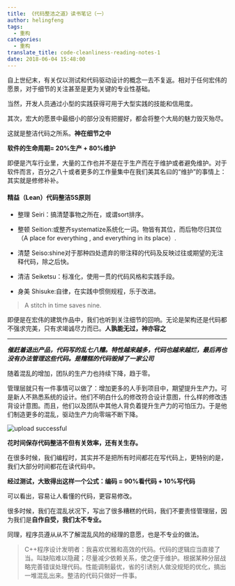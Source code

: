```yaml
---
title: 《代码整洁之道》读书笔记（一）
author: helingfeng
tags:
  - 重构
categories:
  - 重构
translate_title: code-cleanliness-reading-notes-1
date: 2018-06-04 15:48:00
---
```

自上世纪末，有关仅以测试和代码驱动设计的概念一去不复返。相对于任何宏伟的愿景，对于细节的关注甚至是更为关键的专业性基础。

当然，开发人员通过小型的实践获得可用于大型实践的技能和信用度。

其次，宏大的愿景中最细小的部分没有把握好，都会将整个大局的魅力毁灭殆尽。

这就是整洁代码之所系。**神在细节之中**

**软件的生命周期= 20%生产 + 80%维护**

即便是汽车行业里，大量的工作也并不是在于生产而在于维护或者避免维护。对于软件而言，百分之八十或者更多的工作量集中在我们美其名曰的“维护”的事情上：其实就是修修补补。

#### 精益（Lean）代码整洁5S原则

- 整理 Seiri：搞清楚事物之所在，或谓sort排序。

- 整顿 Seition:或整齐systematize系统化一词。物皆有其位，而后物尽归其位（A place for everything , and everything in its place）.

- 清楚 Seiso:shine对于那种四处遗弃的带注释的代码及反映过往或期望的无注释代码，除之后快。

- 清洁 Seiketsu：标准化，使用一贯的代码风格和实践手段。

- 身美 Shisuke:自律，在实践中惯侧规程，乐于改进。

> A stitch in time saves nine.

即便是在宏伟的建筑作品中，我们也听到关注细节的回响。无论是架构还是代码都不强求完美，只有求竭诚尽力而已。**人孰能无过，神亦容之**

---------------------------------------------------------------------------------------------------------------------------------------------------------------

***催赶着退出产品，代码写的乱七八糟。特性越来越多，代码也越来越烂，最后再也没有办法管理这些代码。是糟糕的代码毁掉了一家公司***

随着混乱的增加，团队的生产力也持续下降，趋于零。

管理层就只有一件事情可以做了：增加更多的人手到项目中，期望提升生产力。可是新人不熟悉系统的设计。他们不明白什么的修改符合设计意图，什么样的修改违背设计意图。而且，他们以及团队中其他人背负着提升生产力的可怕压力。于是他们制造更多的混乱，驱动生产力向零端不断下降。

![upload successful](/images/pasted-13.png)

**花时间保存代码整洁不但有关效率，还有关生存。**

在很多时候，我们编程时，其实并不是把所有时间都花在写代码上，更特别的是，我们大部分时间都花在读代码中。

**经过测试，大致得出这样一个公式：编码 = 90%看代码 + 10%写代码**

可以看出，容易让人看懂的代码，更容易修改。

很多时候，我们在混乱状况下，写出了很多糟糕的代码，我们不要责怪管理层，因为我们是**自作自受，我们太不专业。**

同理，程序员遵从从不了解混乱风险的经理的意愿，也是不专业的做法。

> C++程序设计发明者：我喜欢优雅和高效的代码。代码的逻辑应当直接了当。叫缺陷难以隐藏；尽量减少依赖关系，使之便于维护。根据某种分层战略完善错误处理代码。性能调制最优，省的引诱别人做没规矩的优化，搞出一堆混乱出来。整洁的代码只做好一件事。